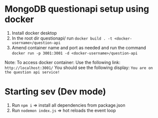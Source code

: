 # MongoDB questionapi setup using docker

1. Install docker desktop
2. In the root dir questionapi/ run `docker build . -t <docker-username>/question-api`
3. Amend container name and port as needed and run the command
   `docker run -p 3001:3001 -d <docker-username>/question-api`

Note: To access docker container:
Use the following link: `http://localhost:3001/`
You should see the following display: `You are on the question api service!`

# Starting sev (Dev mode)

1. Run `npm i` => install all dependencies from package.json
2. Run `nodemon index.js` => hot reloads the event loop
